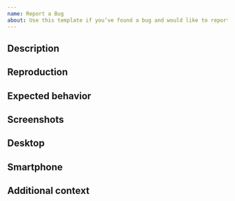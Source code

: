 ```yaml
---
name: Report a Bug
about: Use this template if you’ve found a bug and would like to report it
---
```


## Description

<!-- A clear and concise description of what the bug is. -->

## Reproduction

<!--
Steps to reproduce the behavior:
1. Go to '...'
2. Click on '....'
3. Scroll down to '....'
4. See error
-->

## Expected behavior

<!-- A clear and concise description of what you expected to happen. -->

## Screenshots

<!-- If applicable, add screenshots to help explain your problem. -->

## Desktop

<!--
- OS: [e.g. iOS]
- Browser: [e.g. chrome, safari]
- Version: [e.g. 22]
-->

## Smartphone

<!--
- Device: [e.g. iPhone6]
- OS: [e.g. iOS8.1]
- Browser: [e.g. stock browser, safari]
- Version: [e.g. 22]
-->

## Additional context

<!-- Add any other context about the problem here. -->
